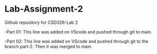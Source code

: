 # Lab-Assignment-2
Github repository for CSD326-Lab 2

-Part 01:
This line was added on VScode and pushed through git to main.

-Part 02:
This line was added on VScode and pushed through git to the branch part-2.
Then it was merged to main.

